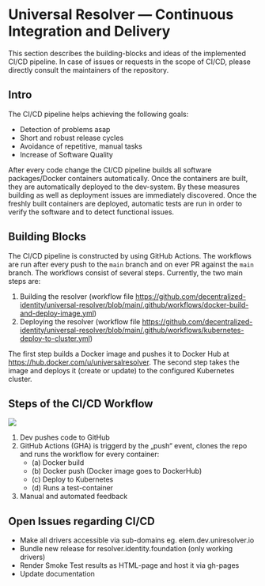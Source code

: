 # Universal Resolver — Continuous Integration and Delivery

This section describes the building-blocks and ideas of the implemented CI/CD pipeline. In case of issues or requests in the scope of CI/CD, please directly consult the maintainers of the repository.

## Intro

The CI/CD pipeline helps achieving the following goals:
* Detection of problems asap
* Short and robust release cycles
* Avoidance of repetitive, manual tasks
* Increase of Software Quality 

After every code change the CI/CD pipeline builds all software packages/Docker containers automatically. Once the containers are built, they are automatically deployed to the dev-system. By these measures building as well as deployment issues are immediately discovered. Once the freshly built containers are deployed, automatic tests are run in order to verify the software and to detect functional issues.

## Building Blocks

The CI/CD pipeline is constructed by using GitHub Actions. The workflows are run after every push to the `main` branch and on ever PR against the `main` branch.
The workflows consist of several steps. Currently, the two main steps are:

1. Building the resolver (workflow file https://github.com/decentralized-identity/universal-resolver/blob/main/.github/workflows/docker-build-and-deploy-image.yml)
2. Deploying the resolver (workflow file https://github.com/decentralized-identity/universal-resolver/blob/main/.github/workflows/kubernetes-deploy-to-cluster.yml)

The first step builds a Docker image and pushes it to Docker Hub at https://hub.docker.com/u/universalresolver.
The second step takes the image and deploys it (create or update) to the configured Kubernetes cluster.

## Steps of the CI/CD Workflow

![](https://user-images.githubusercontent.com/55081379/68245944-2a78db00-0018-11ea-8ebe-22c19d5ad096.PNG)

1. Dev pushes code to GitHub
2. GitHub Actions (GHA) is triggerd by the „push“ event, clones the repo and runs the workflow for every container:
    * (a) Docker build
    * (b) Docker push (Docker image goes to DockerHub)
    * (c) Deploy to Kubernetes
    * (d) Runs a test-container
3. Manual and automated feedback

## Open Issues regarding CI/CD

* Make all drivers accessible via sub-domains eg. elem.dev.uniresolver.io
* Bundle new release for resolver.identity.foundation (only working drivers)
* Render Smoke Test results as HTML-page and host it via gh-pages
* Update documentation
